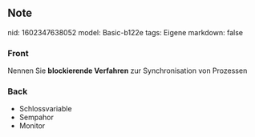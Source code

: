 ## Note
nid: 1602347638052
model: Basic-b122e
tags: Eigene
markdown: false

### Front
Nennen Sie <b>blockierende Verfahren</b> zur Synchronisation von
Prozessen

### Back
<ul>
<li>Schlossvariable</li>
<li>Sempahor</li>
<li>Monitor</li></ul>
